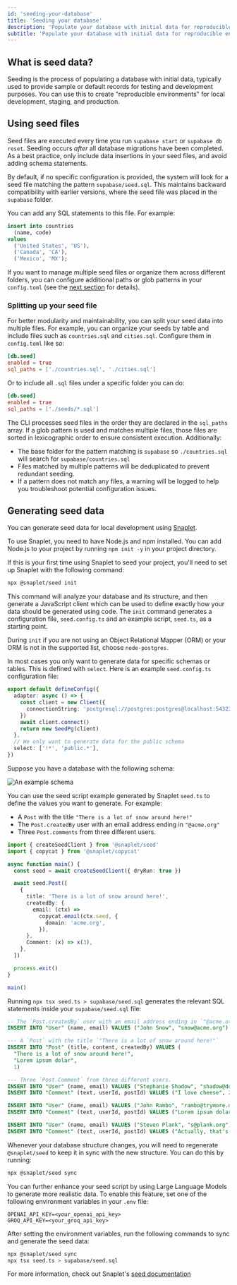 ```yaml
---
id: 'seeding-your-database'
title: 'Seeding your database'
description: 'Populate your database with initial data for reproducible environments across local and testing.'
subtitle: 'Populate your database with initial data for reproducible environments across local and testing.'
---
```


## What is seed data?

Seeding is the process of populating a database with initial data, typically used to provide sample or default records for testing and development purposes. You can use this to create "reproducible environments" for local development, staging, and production.

## Using seed files

Seed files are executed every time you run `supabase start` or `supabase db reset`. Seeding occurs _after_ all database migrations have been completed. As a best practice, only include data insertions in your seed files, and avoid adding schema statements.

By default, if no specific configuration is provided, the system will look for a seed file matching the pattern `supabase/seed.sql`. This maintains backward compatibility with earlier versions, where the seed file was placed in the `supabase` folder.

You can add any SQL statements to this file. For example:

```sql
insert into countries
  (name, code)
values
  ('United States', 'US'),
  ('Canada', 'CA'),
  ('Mexico', 'MX');
```

If you want to manage multiple seed files or organize them across different folders, you can configure additional paths or glob patterns in your `config.toml` (see the [next section](#splitting-up-your-seed-data) for details).

### Splitting up your seed file

For better modularity and maintainability, you can split your seed data into multiple files. For example, you can organize your seeds by table and include files such as `countries.sql` and `cities.sql`. Configure them in `config.toml` like so:

```toml supabase/config.toml
[db.seed]
enabled = true
sql_paths = ['./countries.sql', './cities.sql']
```

Or to include all `.sql` files under a specific folder you can do:

```toml supabase/config.toml
[db.seed]
enabled = true
sql_paths = ['./seeds/*.sql']
```

<Admonition type="tip">

The CLI processes seed files in the order they are declared in the `sql_paths` array. If a glob pattern is used and matches multiple files, those files are sorted in lexicographic order to ensure consistent execution. Additionally:

- The base folder for the pattern matching is `supabase` so `./countries.sql` will search for `supabase/countries.sql`
- Files matched by multiple patterns will be deduplicated to prevent redundant seeding.
- If a pattern does not match any files, a warning will be logged to help you troubleshoot potential configuration issues.

</Admonition>

## Generating seed data

You can generate seed data for local development using [Snaplet](https://github.com/snaplet/seed).

<Admonition type="tip">

To use Snaplet, you need to have Node.js and npm installed. You can add Node.js to your project by running `npm init -y` in your project directory.

</Admonition>

If this is your first time using Snaplet to seed your project, you'll need to set up Snaplet with the following command:

```bash
npx @snaplet/seed init
```

This command will analyze your database and its structure, and then generate a JavaScript client which can be used to define exactly how your data should be generated using code. The `init` command generates a configuration file, `seed.config.ts` and an example script, `seed.ts`, as a starting point.

<Admonition type="tip">

During `init` if you are not using an Object Relational Mapper (ORM) or your ORM is not in the supported list, choose `node-postgres`.

</Admonition>

In most cases you only want to generate data for specific schemas or tables. This is defined with `select`. Here is an example `seed.config.ts` configuration file:

```ts
export default defineConfig({
  adapter: async () => {
    const client = new Client({
      connectionString: 'postgresql://postgres:postgres@localhost:54322/postgres',
    })
    await client.connect()
    return new SeedPg(client)
  },
  // We only want to generate data for the public schema
  select: ['!*', 'public.*'],
})
```

Suppose you have a database with the following schema:

![An example schema](/docs/img/guides/cli/snaplet-example-schema.png)

You can use the seed script example generated by Snaplet `seed.ts` to define the values you want to generate. For example:

- A `Post` with the title `"There is a lot of snow around here!"`
- The `Post.createdBy` user with an email address ending in `"@acme.org"`
- Three `Post.comments` from three different users.

```ts seed.ts
import { createSeedClient } from '@snaplet/seed'
import { copycat } from '@snaplet/copycat'

async function main() {
  const seed = await createSeedClient({ dryRun: true })

  await seed.Post([
    {
      title: 'There is a lot of snow around here!',
      createdBy: {
        email: (ctx) =>
          copycat.email(ctx.seed, {
            domain: 'acme.org',
          }),
      },
      Comment: (x) => x(3),
    },
  ])

  process.exit()
}

main()
```

Running `npx tsx seed.ts > supabase/seed.sql` generates the relevant SQL statements inside your `supabase/seed.sql` file:

```sql
-- The `Post.createdBy` user with an email address ending in `"@acme.org"`
INSERT INTO "User" (name, email) VALUES ("John Snow", "snow@acme.org")

--- A `Post` with the title `"There is a lot of snow around here!"`
INSERT INTO "Post" (title, content, createdBy) VALUES (
  "There is a lot of snow around here!",
  "Lorem ipsum dolar",
  1)

--- Three `Post.Comment` from three different users.
INSERT INTO "User" (name, email) VALUES ("Stephanie Shadow", "shadow@domain.com")
INSERT INTO "Comment" (text, userId, postId) VALUES ("I love cheese", 2, 1)

INSERT INTO "User" (name, email) VALUES ("John Rambo", "rambo@trymore.dev")
INSERT INTO "Comment" (text, userId, postId) VALUES ("Lorem ipsum dolar sit", 3, 1)

INSERT INTO "User" (name, email) VALUES ("Steven Plank", "s@plank.org")
INSERT INTO "Comment" (text, userId, postId) VALUES ("Actually, that's not correct...", 4, 1)
```

Whenever your database structure changes, you will need to regenerate `@snaplet/seed` to keep it in sync with the new structure. You can do this by running:

```bash
npx @snaplet/seed sync
```

You can further enhance your seed script by using Large Language Models to generate more realistic data. To enable this feature, set one of the following environment variables in your `.env` file:

```plaintext
OPENAI_API_KEY=<your_openai_api_key>
GROQ_API_KEY=<your_groq_api_key>
```

After setting the environment variables, run the following commands to sync and generate the seed data:

```bash
npx @snaplet/seed sync
npx tsx seed.ts > supabase/seed.sql
```

For more information, check out Snaplet's [seed documentation](https://snaplet-seed.netlify.app/seed/integrations/supabase)